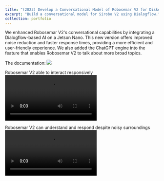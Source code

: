 ```yaml
---
title: "(2023) Develop a Conversational Model of Robosemar V2 for Diskominfo Semarang"
excerpt: "Build a conversational model for Sirobo V2 using Dialogflow."
collection: portfolio
---
```


We enhanced Robosemar V2's conversational capabilities by integrating a Dialogflow-based AI on a Jetson Nano. This new version offers improved noise reduction and faster response times, providing a more efficient and user-friendly experience. We also added the ChatGPT engine into the feature that enables Robosemar V2 to talk about more broad topics.

The documentation:
<img src='/images/pt17-img1.jpeg'>

Robosemar V2 able to interact responsively
<video controls>
  <source src="/images/pt17-vid1.mp4" type="video/mp4">
</video>

Robosemar V2 can understand and respond despite noisy surroundings
<video controls>
  <source src="/images/pt17-vid2.mp4" type="video/mp4">
</video>